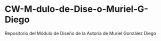 # CW-M-dulo-de-Dise-o-Muriel-G-Diego
Repositorio del Módulo de Diseño de la Autoría de Muriel González Diego
